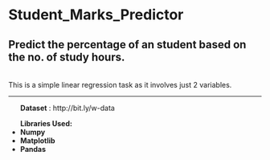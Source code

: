 # Student_Marks_Predictor
<h2>Predict the percentage of an student based on the no. of study hours.</h2><br>
This is a simple linear regression task as it involves just 2 variables.<br><hr>
<b><ul>Dataset</b> : http://bit.ly/w-data</ul>
<b><ul>Libraries Used:</br>
  <li>Numpy</li>
  <li>Matplotlib</li>
  <li>Pandas</li>
  </ul>
  
